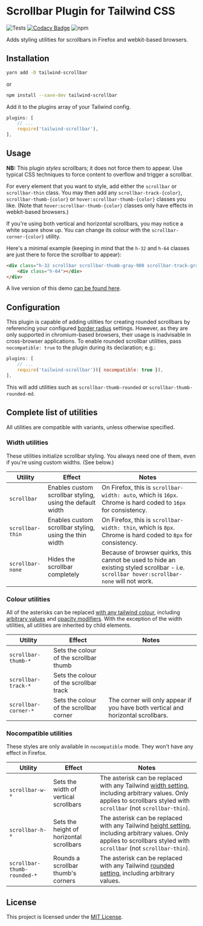 # Scrollbar Plugin for Tailwind CSS
![Tests](https://github.com/adoxography/tailwind-scrollbar/workflows/Tests/badge.svg)
[![Codacy Badge](https://app.codacy.com/project/badge/Grade/af892fe4afc048c4860462c5fc736675)](https://www.codacy.com/gh/adoxography/tailwind-scrollbar/dashboard?utm_source=github.com&amp;utm_medium=referral&amp;utm_content=adoxography/tailwind-scrollbar&amp;utm_campaign=Badge_Grade)
![npm](https://img.shields.io/npm/dt/tailwind-scrollbar)

Adds styling utilities for scrollbars in Firefox and webkit-based browsers.

## Installation

```bash
yarn add -D tailwind-scrollbar
```
or
```bash
npm install --save-dev tailwind-scrollbar
```

Add it to the plugins array of your Tailwind config.

```js
plugins: [
    // ...
    require('tailwind-scrollbar'),
],
```

## Usage

**NB:** This plugin *styles* scrollbars; it does not force them to appear. Use typical CSS techniques to force content to overflow and trigger a scrollbar.

For every element that you want to style, add either the `scrollbar` or `scrollbar-thin` class. You may then add any `scrollbar-track-{color}`, `scrollbar-thumb-{color}` or `hover:scrollbar-thumb-{color}` classes you like. (Note that `hover:scrollbar-thumb-{color}` classes only have effects in webkit-based browsers.)

If you're using both vertical and horizontal scrollbars, you may notice a white square show up. You can change its colour with the `scrollbar-corner-{color}` utility.

Here's a minimal example (keeping in mind that the `h-32` and `h-64` classes are just there to force the scrollbar to appear):

```html
<div class="h-32 scrollbar scrollbar-thumb-gray-900 scrollbar-track-gray-100">
    <div class="h-64"></div>
</div>
```

A live version of this demo [can be found here](https://tailwind-scrollbar-example.adoxography.repl.co/).

## Configuration

This plugin is capable of adding utilties for creating rounded scrollbars by referencing your configured [border radius](https://tailwindcss.com/docs/border-radius#customizing) settings. However, as they are only supported in chromium-based browsers, their usage is inadvisable in cross-browser applications. To enable rounded scrollbar utilities, pass `nocompatible: true` to the plugin during its declaration; e.g.:

```js
plugins: [
    // ...
    require('tailwind-scrollbar')({ nocompatible: true }),
],
```

This will add utilities such as `scrollbar-thumb-rounded` or `scrollbar-thumb-rounded-md`.

## Complete list of utilities
All utilities are compatible with variants, unless otherwise specified.

### Width utilities
These utilities initialize scrollbar styling. You always need one of them, even if you're using custom widths. (See below.)

| Utility     | Effect | Notes |
|-------------|--------|-------|
| `scrollbar` | Enables custom scrollbar styling, using the default width | On Firefox, this is `scrollbar-width: auto`, which is `16px`. Chrome is hard coded to `16px` for consistency. |
| `scrollbar-thin` | Enables custom scrollbar styling, using the thin width | On Firefox, this is `scrollbar-width: thin`, which is `8px`. Chrome is hard coded to `8px` for consistency. |
| `scrollbar-none` | Hides the scrollbar completely | Because of browser quirks, this cannot be used to hide an existing styled scrollbar - i.e. `scrollbar hover:scrollbar-none` will not work. |

### Colour utilities
All of the asterisks can be replaced [with any tailwind colour](https://tailwindcss.com/docs/customizing-colors#using-custom-colors), including [arbitrary values](https://tailwindcss.com/docs/adding-custom-styles#using-arbitrary-values) and [opacity modifiers](https://tailwindcss.com/docs/background-color#changing-the-opacity). With the exception of the width utilities, all utilities are inherited by child elements.

| Utility     | Effect | Notes |
|-------------|--------|-------|
| `scrollbar-thumb-*` | Sets the colour of the scrollbar thumb | |
| `scrollbar-track-*` | Sets the colour of the scrollbar track | |
| `scrollbar-corner-*` | Sets the colour of the scrollbar corner | The corner will only appear if you have both vertical and horizontal scrollbars. |

### Nocompatible utilities
These styles are only available in `nocompatible` mode. They won't have any effect in Firefox.

| Utility     | Effect | Notes |
|-------------|--------|-------|
| `scrollbar-w-*` | Sets the width of vertical scrollbars | The asterisk can be replaced with any Tailwind [width setting](https://tailwindcss.com/docs/width), including arbitrary values. Only applies to scrollbars styled with `scrollbar` (not `scrollbar-thin`). |
| `scrollbar-h-*` | Sets the height of horizontal scrollbars | The asterisk can be replaced with any Tailwind [height setting](https://tailwindcss.com/docs/height), including arbitrary values. Only applies to scrollbars styled with `scrollbar` (not `scrollbar-thin`). |
| `scrollbar-thumb-rounded-*` | Rounds a scrollbar thumb's corners | The asterisk can be replaced with any Tailwind [rounded setting](https://tailwindcss.com/docs/border-radius#using-custom-values), including arbitrary values. |

## License

This project is licensed under the [MIT License](/LICENSE).

